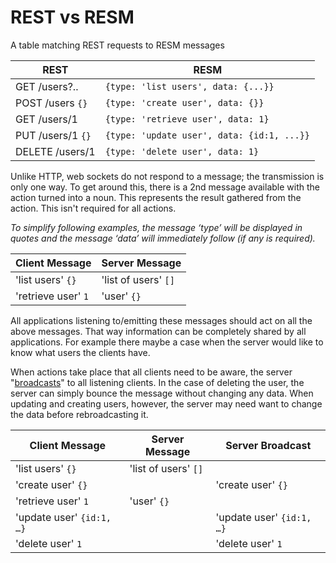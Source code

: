 REST vs RESM
============

A table matching REST requests to RESM messages

| REST              | RESM                                       |
| ------------------|------------------------------------------- |
| GET /users?..     | `{type: 'list users', data: {...}}`        |
| POST /users `{}`  | `{type: 'create user', data: {}}`          |
| GET /users/1      | `{type: 'retrieve user', data: 1}`         |
| PUT /users/1 `{}` | `{type: 'update user', data: {id:1, ...}}` |
| DELETE /users/1   | `{type: 'delete user', data: 1}`           |

Unlike HTTP, web sockets do not respond to a message; the transmission is only one way. To get around this, there is a 2nd message available with the action turned into a noun. This represents the result gathered from the action. This isn't required for all actions.

*To simplify following examples, the message ‘type’ will be displayed in quotes and the message ‘data’ will immediately follow (if any is required).*

| Client Message      | Server Message       |
| ------------------- | -------------------- |
| 'list users' `{}`   | 'list of users' `[]` |
| 'retrieve user' `1` | 'user' `{}`          |

All applications listening to/emitting these messages should act on all the above messages. That way information can be completely shared by all applications. For example there maybe a case when the server would like to know what users the clients have.

When actions take place that all clients need to be aware, the server "[broadcasts](/johngeorgewright/RESM/wiki/messaging-and-broadcasting)" to all listening clients. In the case of deleting the user, the server can simply bounce the message without changing any data. When updating and creating users, however, the server may need want to change the data before rebroadcasting it.

| Client Message            | Server Message       | Server Broadcast          |
| ------------------------- | -------------------- | ------------------------- |
| 'list users' `{}`         | 'list of users' `[]` |                           |
| 'create user' `{}`        |                      | 'create user' `{}`        |
| 'retrieve user' `1`       | 'user' `{}`          |                           |
| 'update user' `{id:1, …}` |                      | 'update user' `{id:1, …}` |
| 'delete user' `1`         |                      | 'delete user' `1`         |


